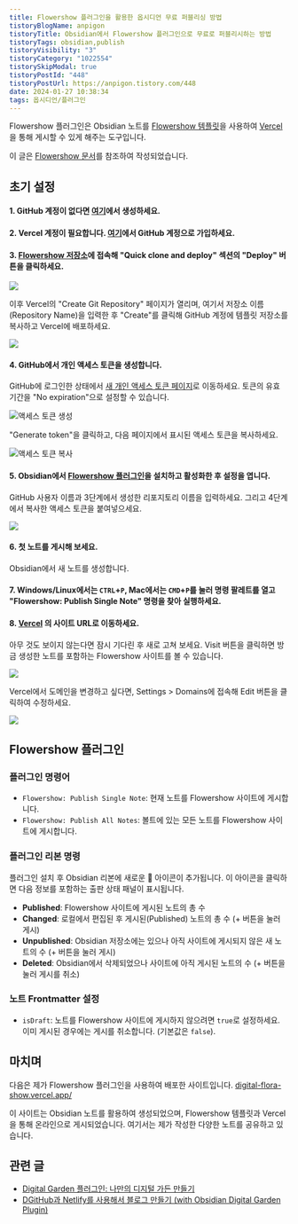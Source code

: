```yaml
---
title: Flowershow 플러그인을 활용한 옵시디언 무료 퍼블리싱 방법
tistoryBlogName: anpigon
tistoryTitle: Obsidian에서 Flowershow 플러그인으로 무료로 퍼블리시하는 방법
tistoryTags: obsidian,publish
tistoryVisibility: "3"
tistoryCategory: "1022554"
tistorySkipModal: true
tistoryPostId: "448"
tistoryPostUrl: https://anpigon.tistory.com/448
date: 2024-01-27 10:38:34
tags: 옵시디언/플러그인
---
```


Flowershow 플러그인은 Obsidian 노트를 [Flowershow 템플릿](https://github.com/datopian/flowershow)을 사용하여 [Vercel](https://vercel.com/)을 통해 게시할 수 있게 해주는 도구입니다.

이 글은 [Flowershow 문서](https://flowershow.app/docs/publish-howto)를 참조하여 작성되었습니다.

## 초기 설정

#### 1. GitHub 계정이 없다면 [여기](https://github.com/signup)에서 생성하세요.

#### 2. Vercel 계정이 필요합니다. [여기](https://vercel.com/signup)에서 GitHub 계정으로 가입하세요.

#### 3. [Flowershow 저장소](https://github.com/datopian/flowershow)에 접속해 "Quick clone and deploy" 섹션의 "Deploy" 버튼을 클릭하세요.

![](https://i.imgur.com/geLvjXO.png)

이후 Vercel의 "Create Git Repository" 페이지가 열리며, 여기서 저장소 이름(Repository Name)을 입력한 후 "Create"를 클릭해 GitHub 계정에 템플릿 저장소를 복사하고 Vercel에 배포하세요.

![](https://i.imgur.com/VwIGodB.png)

#### 4. GitHub에서 개인 액세스 토큰을 생성합니다.

GitHub에 로그인한 상태에서 [새 개인 액세스 토큰 페이지](https://github.com/settings/tokens/new?scopes=repo)로 이동하세요. 토큰의 유효 기간을 "No expiration"으로 설정할 수 있습니다.

![액세스 토큰 생성](https://i.imgur.com/jZyoMvu.png)

"Generate token"을 클릭하고, 다음 페이지에서 표시된 액세스 토큰을 복사하세요.

![액세스 토큰 복사](https://i.imgur.com/t3uXDUe.png)

#### 5. Obsidian에서 [Flowershow 플러그인](https://obsidian.md/plugins?id=flowershow)을 설치하고 활성화한 후 설정을 엽니다.

GitHub 사용자 이름과 3단계에서 생성한 리포지토리 이름을 입력하세요. 그리고 4단계에서 복사한 액세스 토큰을 붙여넣으세요.

![](https://i.imgur.com/N1POhSu.png)

#### 6. 첫 노트를 게시해 보세요.

Obsidian에서 새 노트를 생성합니다.

#### 7. Windows/Linux에서는 `CTRL`+`P`, Mac에서는 `CMD`+`P`를 눌러 명령 팔레트를 열고 "Flowershow: Publish Single Note" 명령을 찾아 실행하세요.

#### 8. [Vercel](https://vercel.com/dashboard) 의 사이트 URL로 이동하세요.

아무 것도 보이지 않는다면 잠시 기다린 후 새로 고쳐 보세요. Visit 버튼을 클릭하면 방금 생성한 노트를 포함하는 Flowershow 사이트를 볼 수 있습니다.

![](https://i.imgur.com/7fq88t4.png)

Vercel에서 도메인을 변경하고 싶다면, Settings > Domains에 접속해 Edit 버튼을 클릭하여 수정하세요.

![](https://i.imgur.com/LqpYsOa.png)

## Flowershow 플러그인

### 플러그인 명령어

- `Flowershow: Publish Single Note`: 현재 노트를 Flowershow 사이트에 게시합니다.
- `Flowershow: Publish All Notes`: 볼트에 있는 모든 노트를 Flowershow 사이트에 게시합니다.

### 플러그인 리본 명령

플러그인 설치 후 Obsidian 리본에 새로운 🌱 아이콘이 추가됩니다. 이 아이콘을 클릭하면 다음 정보를 포함하는 출판 상태 패널이 표시됩니다.

- **Published**: Flowershow 사이트에 게시된 노트의 총 수
- **Changed**: 로컬에서 편집된 후 게시된(Published) 노트의 총 수 (+ 버튼을 눌러 게시)
- **Unpublished**: Obsidian 저장소에는 있으나 아직 사이트에 게시되지 않은 새 노트의 수 (+ 버튼을 눌러 게시)
- **Deleted**: Obsidian에서 삭제되었으나 사이트에 아직 게시된 노트의 수 (+ 버튼을 눌러 게시를 취소)

### 노트 Frontmatter 설정

- `isDraft`: 노트를 Flowershow 사이트에 게시하지 않으려면 `true`로 설정하세요. 이미 게시된 경우에는 게시를 취소합니다. (기본값은 `false`).

## 마치며

다음은 제가 Flowershow 플러그인을 사용하여 배포한 사이트입니다.
[digital-flora-show.vercel.app/](https://digital-flora-show.vercel.app/)

이 사이트는 Obsidian 노트를 활용하여 생성되었으며, Flowershow 템플릿과 Vercel을 통해 온라인으로 게시되었습니다. 여기서는 제가 작성한 다양한 노트를 공유하고 있습니다.

## 관련 글

- [Digital Garden 플러그인: 나만의 디지털 가든 만들기](https://anpigon.tistory.com/164)
- [DGitHub과 Netlify를 사용해서 블로그 만들기 (with Obsidian Digital Garden Plugin)](https://anpigon.tistory.com/167)
